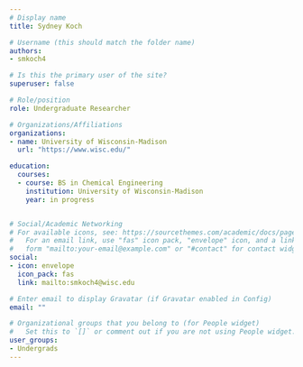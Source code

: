 ```yaml
---
# Display name
title: Sydney Koch

# Username (this should match the folder name)
authors:
- smkoch4

# Is this the primary user of the site?
superuser: false

# Role/position
role: Undergraduate Researcher

# Organizations/Affiliations
organizations:
- name: University of Wisconsin-Madison
  url: "https://www.wisc.edu/"

education:
  courses:
  - course: BS in Chemical Engineering
    institution: University of Wisconsin-Madison
    year: in progress


# Social/Academic Networking
# For available icons, see: https://sourcethemes.com/academic/docs/page-builder/#icons
#   For an email link, use "fas" icon pack, "envelope" icon, and a link in the
#   form "mailto:your-email@example.com" or "#contact" for contact widget.
social:
- icon: envelope
  icon_pack: fas
  link: mailto:smkoch4@wisc.edu

# Enter email to display Gravatar (if Gravatar enabled in Config)
email: ""

# Organizational groups that you belong to (for People widget)
#   Set this to `[]` or comment out if you are not using People widget.
user_groups:
- Undergrads
---
```



